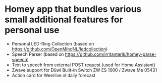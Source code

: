 # Homey app that bundles various small additional features for personal use

- Personal LED-Ring Collection (based on https://github.com/OpenMindNL/ledcollection)
- Speech Parser (based on https://github.com/irritanterik/homey-parse-speech)
- Text to speech from external POST request (used for Home Assistant)
- Zwave support for Düwi Built-in Switch ZW ES 1000 / Zwave.Me 05431
- Action card for Weerlive.nl daily forecast
